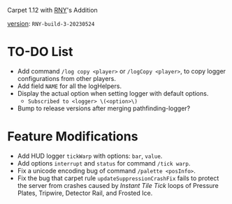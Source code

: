 Carpet 1.12 with [RNY](https://github.com/Rainyaphthyl)'s Addition

[version](src/carpet/CarpetSettings.java): `RNY-build-3-20230524`

# TO-DO List

- Add command `/log copy <player>` or `/logCopy <player>`, to copy logger configurations from other players.
- Add field `NAME` for all the logHelpers.
- Display the actual option when setting logger with default options.
    - `Subscribed to <logger> \(<option>\)`
- Bump to release versions after merging pathfinding-logger?

# Feature Modifications

- Add HUD logger `tickWarp` with options: `bar`, `value`.
- Add options `interrupt` and `status` for command `/tick warp`.
- Fix a unicode encoding bug of command `/palette <posInfo>`.
- Fix the bug that carpet rule `updateSuppressionCrashFix` fails to protect the server from crashes caused by *Instant Tile Tick* loops of Pressure Plates, Tripwire, Detector Rail, and Frosted Ice.
